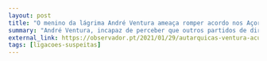 ```yaml
---
layout: post
title: "O menino da lágrima André Ventura ameaça romper acordo nos Açores"
summary: "André Ventura, incapaz de perceber que outros partidos de direita não gostam das suas políticas, decide fazer birra e ameaça romper o acordo nos Açores quando CDS-PP e PSD recusam uma eventual coligação no parlamento"
external_link: https://observador.pt/2021/01/29/autarquicas-ventura-acusa-psd-e-cds-de-bullying-politico-e-ameaca-romper-acordo-nos-acores/
tags: [ligacoes-suspeitas]
---
```

